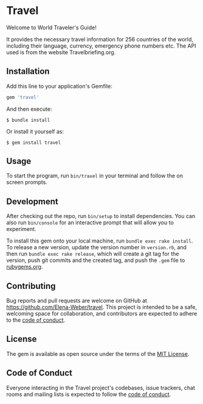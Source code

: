 # Travel

Welcome to World Traveler's Guide!

It provides the necessary travel information for 256 countries of the world, including their language, currency, emergency phone numbers etc.
The API used is from the website Travelbriefing.org.

## Installation

Add this line to your application's Gemfile:

```ruby
gem 'travel'
```

And then execute:

    $ bundle install

Or install it yourself as:

    $ gem install travel

## Usage

To start the program, run `bin/travel` in your terminal and follow the on screen prompts.

## Development

After checking out the repo, run `bin/setup` to install dependencies. You can also run `bin/console` for an interactive prompt that will allow you to experiment.

To install this gem onto your local machine, run `bundle exec rake install`. To release a new version, update the version number in `version.rb`, and then run `bundle exec rake release`, which will create a git tag for the version, push git commits and the created tag, and push the `.gem` file to [rubygems.org](https://rubygems.org).

## Contributing

Bug reports and pull requests are welcome on GitHub at https://github.com/Elena-Weber/travel. This project is intended to be a safe, welcoming space for collaboration, and contributors are expected to adhere to the [code of conduct](https://github.com/Elena-Weber/travel/blob/master/CODE_OF_CONDUCT.md).

## License

The gem is available as open source under the terms of the [MIT License](https://opensource.org/licenses/MIT).

## Code of Conduct

Everyone interacting in the Travel project's codebases, issue trackers, chat rooms and mailing lists is expected to follow the [code of conduct](https://github.com/Elena-Weber/travel/blob/master/CODE_OF_CONDUCT.md).

